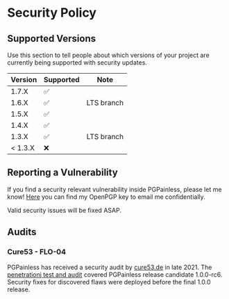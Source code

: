 <!--
SPDX-FileCopyrightText: 2021 Paul Schaub <info@pgpainless.org>

SPDX-License-Identifier: Apache-2.0
-->


# Security Policy

## Supported Versions

Use this section to tell people about which versions of your project are
currently being supported with security updates.

| Version | Supported          | Note       |
|---------|--------------------|------------|
| 1.7.X   | :white_check_mark: |            |
| 1.6.X   | :white_check_mark: | LTS branch |
| 1.5.X   | :white_check_mark: |            |
| 1.4.X   | :white_check_mark: |            |
| 1.3.X   | :white_check_mark: | LTS branch |
| < 1.3.X | :x:                |            |

## Reporting a Vulnerability

If you find a security relevant vulnerability inside PGPainless, please let me know!
[Here](https://keyoxide.org/7F9116FEA90A5983936C7CFAA027DB2F3E1E118A) you can find my OpenPGP key to email me confidentially.

Valid security issues will be fixed ASAP.

## Audits

### Cure53 - FLO-04
PGPainless has received a security audit by [cure53.de](https://cure53.de) in late 2021.
The [penetrationj test and audit](https://cure53.de/pentest-report_pgpainless.pdf) covered PGPainless
release candidate 1.0.0-rc6.
Security fixes for discovered flaws were deployed before the final 1.0.0 release.